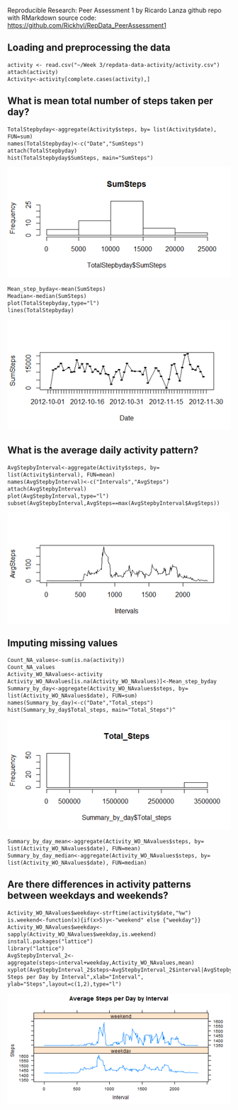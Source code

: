 Reproducible Research: Peer Assessment 1
by Ricardo Lanza
github repo with RMarkdown source code: https://github.com/Rickhyl/RepData_PeerAssessment1


## Loading and preprocessing the data
```{r}
activity <- read.csv("~/Week 3/repdata-data-activity/activity.csv")
attach(activity)
Activity<-activity[complete.cases(activity),]
```

## What is mean total number of steps taken per day?
```{r}
TotalStepbyday<-aggregate(Activity$steps, by= list(Activity$date), FUN=sum)
names(TotalStepbyday)<-c("Date","SumSteps")
attach(TotalStepbyday)
hist(TotalStepbyday$SumSteps, main="SumSteps")
```
![](files/Rplot1.png)
```{r}
Mean_step_byday<-mean(SumSteps)
Meadian<-median(SumSteps)
plot(TotalStepbyday,type="l")
lines(TotalStepbyday)
```
![](files/Rplot2.png)
## What is the average daily activity pattern?
```{r}
AvgStepbyInterval<-aggregate(Activity$steps, by= list(Activity$interval), FUN=mean)
names(AvgStepbyInterval)<-c("Intervals","AvgSteps")
attach(AvgStepbyInterval)
plot(AvgStepbyInterval,type="l")
subset(AvgStepbyInterval,AvgSteps==max(AvgStepbyInterval$AvgSteps))
```
![](files/Rplot3.png)
## Imputing missing values
```{r}
Count_NA_values<-sum(is.na(activity))
Count_NA_values
Activity_WO_NAvalues<-activity
Activity_WO_NAvalues[is.na(Activity_WO_NAvalues)]<-Mean_step_byday
Summary_by_day<-aggregate(Activity_WO_NAvalues$steps, by= list(Activity_WO_NAvalues$date), FUN=sum)
names(Summary_by_day)<-c("Date","Total_steps")
hist(Summary_by_day$Total_steps, main="Total_Steps")^
```
![](files/Rplot4.png)
```{r}
Summary_by_day_mean<-aggregate(Activity_WO_NAvalues$steps, by= list(Activity_WO_NAvalues$date), FUN=mean)
Summary_by_day_median<-aggregate(Activity_WO_NAvalues$steps, by= list(Activity_WO_NAvalues$date), FUN=median)
```

## Are there differences in activity patterns between weekdays and weekends?
```{r}
Activity_WO_NAvalues$weekday<-strftime(activity$date,"%w")
is.weekend<-function(x){if(x>5)y<-"weekend" else {"weekday"}}
Activity_WO_NAvalues$weekday<-sapply(Activity_WO_NAvalues$weekday,is.weekend)
install.packages("lattice")
library("lattice")
AvgStepbyInterval_2<-aggregate(steps~interval+weekday,Activity_WO_NAvalues,mean)
xyplot(AvgStepbyInterval_2$steps~AvgStepbyInterval_2$interval|AvgStepbyInterval_2$weekday,main="Average Steps per Day by Interval",xlab="Interval", ylab="Steps",layout=c(1,2),type="l")
```
![](files/Rplot5.png)
